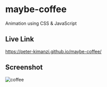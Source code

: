 # maybe-coffee

Animation using CSS &amp; JavaScript

## Live Link

https://peter-kimanzi.github.io/maybe-coffee/


## Screenshot

![coffee](https://user-images.githubusercontent.com/71552773/206434448-32a04880-44f9-403c-bc54-249664c02940.PNG)
